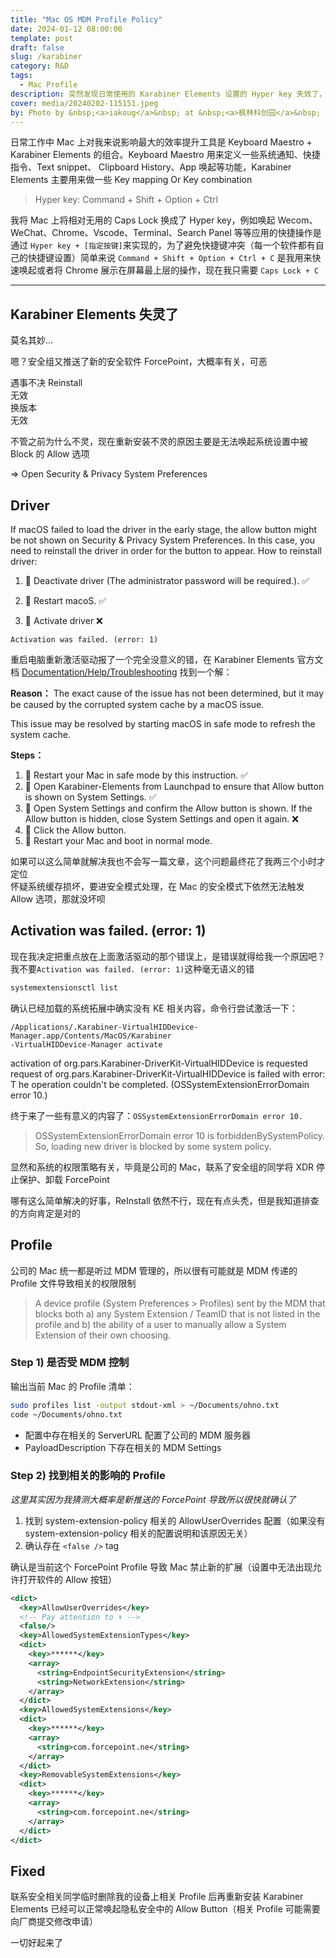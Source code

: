 ```yaml
---
title: "Mac OS MDM Profile Policy"
date: 2024-01-12 08:00:00
template: post
draft: false
slug: /karabiner
category: R&D
tags:
  - Mac Profile
description: 突然发现日常使用的 Karabiner Elements 设置的 Hyper key 失效了，这可是我的生产力效率支柱
cover: media/20240202-115151.jpeg
by: Photo by &nbsp;<a>iakoug</a>&nbsp; at &nbsp;<a>枫林科创园</a>&nbsp; on 2023/12/26
---
```


日常工作中 Mac 上对我来说影响最大的效率提升工具是 Keyboard Maestro + Karabiner Elements 的组合。Keyboard Maestro 用来定义一些系统通知、快捷指令、Text snippet、 Clipboard History、App 唤起等功能，Karabiner Elements 主要用来做一些 Key mapping Or Key combination

> Hyper key: Command + Shift + Option + Ctrl

我将 Mac 上将相对无用的 Caps Lock 换成了 Hyper key，例如唤起 Wecom、WeChat、Chrome、Vscode、Terminal、Search Panel 等等应用的快捷操作是通过 `Hyper key + [指定按键]`来实现的，为了避免快捷键冲突（每一个软件都有自己的快捷键设置）简单来说 `Command + Shift + Option + Ctrl + C` 是我用来快速唤起或者将 Chrome 展示在屏幕最上层的操作，现在我只需要 `Caps Lock + C`

---

## Karabiner Elements 失灵了

莫名其妙...

嗯？安全组又推送了新的安全软件 ForcePoint，大概率有关，可恶

遇事不决 Reinstall<br>
无效<br>
换版本<br>
无效<br>

不管之前为什么不灵，现在重新安装不灵的原因主要是无法唤起系统设置中被 Block 的 Allow 选项

=> Open Security & Privacy System Preferences

## Driver

If macOS failed to load the driver in the early stage, the allow button might be not shown on Security & Privacy System Preferences.
In this case, you need to reinstall the driver in order for the button to appear.
How to reinstall driver:

1. 🌟 Deactivate driver (The administrator password will be required.). ✅

2. 🌟 Restart macoS. ✅

3. 🌟 Activate driver ❌

```shell
Activation was failed. (error: 1)
```

重启电脑重新激活驱动报了一个完全没意义的错，在 Karabiner Elements 官方文档 [Documentation/Help/Troubleshooting](https://karabiner-elements.pqrs.org/docs/help/troubleshooting/allow-button-does-not-appear/) 找到一个解：

**Reason：**
The exact cause of the issue has not been determined, but it may be caused by the corrupted system cache by a macOS issue.

This issue may be resolved by starting macOS in safe mode to refresh the system cache.

**Steps：**

1. 🌟 Restart your Mac in safe mode by this instruction. ✅
2. 🌟 Open Karabiner-Elements from Launchpad to ensure that Allow button is shown on System Settings. ✅
3. 🌟 Open System Settings and confirm the Allow button is shown. If the Allow button is hidden, close System Settings and open it again. ❌
4. 🌟 Click the Allow button.
5. 🌟 Restart your Mac and boot in normal mode.

如果可以这么简单就解决我也不会写一篇文章，这个问题最终花了我两三个小时才定位<br>
怀疑系统缓存损坏，要进安全模式处理，在 Mac 的安全模式下依然无法触发 Allow 选项，那就没坏呗

## Activation was failed. (error: 1)

现在我决定把重点放在上面激活驱动的那个错误上，是错误就得给我一个原因吧？我不要`Activation was failed. (error: 1)`这种毫无语义的错

```bash
systemextensionsctl list
```

确认已经加载的系统拓展中确实没有 KE 相关内容，命令行尝试激活一下：

```
/Applications/.Karabiner-VirtualHIDDevice-Manager.app/Contents/MacOS/Karabiner
-VirtualHIDDevice-Manager activate
```

activation of org.pars.Karabiner-DriverKit-VirtualHIDDevice is requested request of org.pars.Karabiner-DriverKit-VirtualHIDDevice is failed with error: T he operation couldn't be completed. (OSSystemExtensionErrorDomain error 10.)

终于来了一些有意义的内容了：`OSSystemExtensionErrorDomain error 10.`

> OSSystemExtensionErrorDomain error 10 is forbiddenBySystemPolicy. So, loading new driver is blocked by some system policy.

显然和系统的权限策略有关，毕竟是公司的 Mac，联系了安全组的同学将 XDR 停止保护、卸载 ForcePoint

哪有这么简单解决的好事，ReInstall 依然不行，现在有点头秃，但是我知道排查的方向肯定是对的

## Profile

公司的 Mac 统一都是听过 MDM 管理的，所以很有可能就是 MDM 传递的 Profile 文件导致相关的权限限制

> A device profile (System Preferences > Profiles) sent by the MDM that blocks both a) any System Extension / TeamID that is not listed in the profile and b) the ability of a user to manually allow a System Extension of their own choosing.

### Step 1) 是否受 MDM 控制

输出当前 Mac 的 Profile 清单：

```bash
sudo profiles list -output stdout-xml > ~/Documents/ohno.txt
code ~/Documents/ohno.txt
```

- 配置中存在相关的 ServerURL 配置了公司的 MDM 服务器
- PayloadDescription 下存在相关的 MDM Settings

### Step 2) 找到相关的影响的 Profile

_这里其实因为我猜测大概率是新推送的 ForcePoint 导致所以很快就确认了_

1. 找到 system-extension-policy 相关的 AllowUserOverrides 配置（如果没有 system-extension-policy 相关的配置说明和该原因无关）
2. 确认存在 `<false />` tag

确认是当前这个 ForcePoint Profile 导致 Mac 禁止新的扩展（设置中无法出现允许打开软件的 Allow 按钮）

```xml
<dict>
  <key>AllowUserOverrides</key>
  <!-- Pay attention to ⬇️ -->
  <false/>
  <key>AllowedSystemExtensionTypes</key>
  <dict>
    <key>******</key>
    <array>
      <string>EndpointSecurityExtension</string>
      <string>NetworkExtension</string>
    </array>
  </dict>
  <key>AllowedSystemExtensions</key>
  <dict>
    <key>******</key>
    <array>
      <string>com.forcepoint.ne</string>
    </array>
  </dict>
  <key>RemovableSystemExtensions</key>
  <dict>
    <key>******</key>
    <array>
      <string>com.forcepoint.ne</string>
    </array>
  </dict>
</dict>
```

## Fixed

联系安全相关同学临时删除我的设备上相关 Profile 后再重新安装 Karabiner Elements 已经可以正常唤起隐私安全中的 Allow Button（相关 Profile 可能需要向厂商提交修改申请）

一切好起来了
